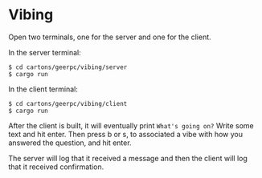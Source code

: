 # Vibing

Open two terminals, one for the server and one for the client.

In the server terminal:

```shell
$ cd cartons/geerpc/vibing/server
$ cargo run
```

In the client terminal:

```shell
$ cd cartons/geerpc/vibing/client
$ cargo run
```

After the client is built, it will eventually print `What's going on?` Write some text and hit enter. Then press b or s, to associated a vibe with how you answered the question, and hit enter.

The server will log that it received a message and then the client will log that it received confirmation.

